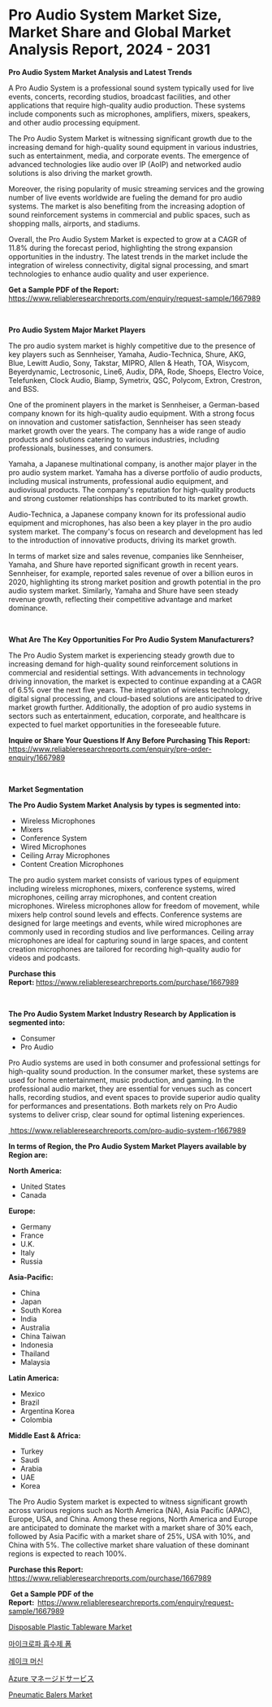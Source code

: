 <p><h1>Pro Audio System Market Size, Market Share and Global Market Analysis Report, 2024 - 2031</h1></p><p><strong>Pro Audio System Market Analysis and Latest Trends</strong></p>
<p><p>A Pro Audio System is a professional sound system typically used for live events, concerts, recording studios, broadcast facilities, and other applications that require high-quality audio production. These systems include components such as microphones, amplifiers, mixers, speakers, and other audio processing equipment.</p><p>The Pro Audio System Market is witnessing significant growth due to the increasing demand for high-quality sound equipment in various industries, such as entertainment, media, and corporate events. The emergence of advanced technologies like audio over IP (AoIP) and networked audio solutions is also driving the market growth.</p><p>Moreover, the rising popularity of music streaming services and the growing number of live events worldwide are fueling the demand for pro audio systems. The market is also benefiting from the increasing adoption of sound reinforcement systems in commercial and public spaces, such as shopping malls, airports, and stadiums.</p><p>Overall, the Pro Audio System Market is expected to grow at a CAGR of 11.8% during the forecast period, highlighting the strong expansion opportunities in the industry. The latest trends in the market include the integration of wireless connectivity, digital signal processing, and smart technologies to enhance audio quality and user experience.</p></p>
<p><strong>Get a Sample PDF of the Report:&nbsp;</strong> <a href="https://www.reliableresearchreports.com/enquiry/request-sample/1667989">https://www.reliableresearchreports.com/enquiry/request-sample/1667989</a></p>
<p>&nbsp;</p>
<p><strong>Pro Audio System Major Market Players</strong></p>
<p><p>The pro audio system market is highly competitive due to the presence of key players such as Sennheiser, Yamaha, Audio-Technica, Shure, AKG, Blue, Lewitt Audio, Sony, Takstar, MIPRO, Allen & Heath, TOA, Wisycom, Beyerdynamic, Lectrosonic, Line6, Audix, DPA, Rode, Shoeps, Electro Voice, Telefunken, Clock Audio, Biamp, Symetrix, QSC, Polycom, Extron, Crestron, and BSS.</p><p>One of the prominent players in the market is Sennheiser, a German-based company known for its high-quality audio equipment. With a strong focus on innovation and customer satisfaction, Sennheiser has seen steady market growth over the years. The company has a wide range of audio products and solutions catering to various industries, including professionals, businesses, and consumers.</p><p>Yamaha, a Japanese multinational company, is another major player in the pro audio system market. Yamaha has a diverse portfolio of audio products, including musical instruments, professional audio equipment, and audiovisual products. The company's reputation for high-quality products and strong customer relationships has contributed to its market growth.</p><p>Audio-Technica, a Japanese company known for its professional audio equipment and microphones, has also been a key player in the pro audio system market. The company's focus on research and development has led to the introduction of innovative products, driving its market growth.</p><p>In terms of market size and sales revenue, companies like Sennheiser, Yamaha, and Shure have reported significant growth in recent years. Sennheiser, for example, reported sales revenue of over a billion euros in 2020, highlighting its strong market position and growth potential in the pro audio system market. Similarly, Yamaha and Shure have seen steady revenue growth, reflecting their competitive advantage and market dominance.</p></p>
<p>&nbsp;</p>
<p><strong>What Are The Key Opportunities For Pro Audio System Manufacturers?</strong></p>
<p><p>The Pro Audio System market is experiencing steady growth due to increasing demand for high-quality sound reinforcement solutions in commercial and residential settings. With advancements in technology driving innovation, the market is expected to continue expanding at a CAGR of 6.5% over the next five years. The integration of wireless technology, digital signal processing, and cloud-based solutions are anticipated to drive market growth further. Additionally, the adoption of pro audio systems in sectors such as entertainment, education, corporate, and healthcare is expected to fuel market opportunities in the foreseeable future.</p></p>
<p><strong>Inquire or Share Your Questions If Any Before Purchasing This Report:</strong> <a href="https://www.reliableresearchreports.com/enquiry/pre-order-enquiry/1667989">https://www.reliableresearchreports.com/enquiry/pre-order-enquiry/1667989</a></p>
<p>&nbsp;</p>
<p><strong>Market Segmentation</strong></p>
<p><strong>The Pro Audio System Market Analysis by types is segmented into:</strong></p>
<p><ul><li>Wireless Microphones</li><li>Mixers</li><li>Conference System</li><li>Wired Microphones</li><li>Ceiling Array Microphones</li><li>Content Creation Microphones</li></ul></p>
<p><p>The pro audio system market consists of various types of equipment including wireless microphones, mixers, conference systems, wired microphones, ceiling array microphones, and content creation microphones. Wireless microphones allow for freedom of movement, while mixers help control sound levels and effects. Conference systems are designed for large meetings and events, while wired microphones are commonly used in recording studios and live performances. Ceiling array microphones are ideal for capturing sound in large spaces, and content creation microphones are tailored for recording high-quality audio for videos and podcasts.</p></p>
<p><strong>Purchase this Report:&nbsp;</strong><a href="https://www.reliableresearchreports.com/purchase/1667989">https://www.reliableresearchreports.com/purchase/1667989</a></p>
<p>&nbsp;</p>
<p><strong>The Pro Audio System Market Industry Research by Application is segmented into:</strong></p>
<p><ul><li>Consumer</li><li>Pro Audio</li></ul></p>
<p><p>Pro Audio systems are used in both consumer and professional settings for high-quality sound production. In the consumer market, these systems are used for home entertainment, music production, and gaming. In the professional audio market, they are essential for venues such as concert halls, recording studios, and event spaces to provide superior audio quality for performances and presentations. Both markets rely on Pro Audio systems to deliver crisp, clear sound for optimal listening experiences.</p></p>
<p><a href="https://www.reliableresearchreports.com/pro-audio-system-r1667989">&nbsp;https://www.reliableresearchreports.com/pro-audio-system-r1667989</a></p>
<p><strong>In terms of Region, the Pro Audio System Market Players available by Region are:</strong></p>
<p>
    <p> <strong> North America: </strong>
        <ul>
            <li>United States</li>
            <li>Canada</li>
        </ul>
        </p> 
    <p> <strong> Europe: </strong>
        <ul>
            <li>Germany</li>
            <li>France</li>
            <li>U.K.</li>
            <li>Italy</li>
            <li>Russia</li>
        </ul>
        </p> 
    <p> <strong> Asia-Pacific: </strong>
        <ul>
            <li>China</li>
            <li>Japan</li>
            <li>South Korea</li>
            <li>India</li>
            <li>Australia</li>
            <li>China Taiwan</li>
            <li>Indonesia</li>
            <li>Thailand</li>
            <li>Malaysia</li>
        </ul>
        </p> 
    <p> <strong> Latin America: </strong>
        <ul>
            <li>Mexico</li>
            <li>Brazil</li>
            <li>Argentina Korea</li>
            <li>Colombia</li>
        </ul>
        </p> 
    <p> <strong> Middle East & Africa: </strong>
        <ul>
            <li>Turkey</li>
            <li>Saudi</li>
            <li>Arabia</li>
            <li>UAE</li>
            <li>Korea</li>
        </ul>
    </p>
    </p>
<p><p>The Pro Audio System market is expected to witness significant growth across various regions such as North America (NA), Asia Pacific (APAC), Europe, USA, and China. Among these regions, North America and Europe are anticipated to dominate the market with a market share of 30% each, followed by Asia Pacific with a market share of 25%, USA with 10%, and China with 5%. The collective market share valuation of these dominant regions is expected to reach 100%.</p></p>
<p><strong>Purchase this Report: </strong><a href="https://www.reliableresearchreports.com/purchase/1667989">https://www.reliableresearchreports.com/purchase/1667989</a></p>
<p>&nbsp;<strong>Get a Sample PDF of the Report:&nbsp;&nbsp;</strong><a href="https://www.reliableresearchreports.com/enquiry/request-sample/1667989">https://www.reliableresearchreports.com/enquiry/request-sample/1667989</a></p>
<p><strong></strong></p>
<p><p><a href="https://github.com/juancolorado15/Market-Research-Report-List-2/blob/main/disposable-plastic-tableware-market.md">Disposable Plastic Tableware Market</a></p><p><a href="https://medium.com/@dayanarunolfsdottir/%EC%A0%84%EC%9E%90%ED%8C%8C-%ED%9D%A1%EC%88%98-%ED%8F%BC-%EC%8B%9C%EC%9E%A5%EC%9D%80-%EC%8B%9C%EC%9E%A5-%EC%A0%90%EC%9C%A0%EC%9C%A8-%EA%B7%9C%EB%AA%A8-%EB%B0%8F-2031%EB%85%84%EA%B9%8C%EC%A7%80-%EC%98%88%EC%83%81%EB%90%9C-%EC%98%88%EC%B8%A1%EC%97%90-%EC%B4%88%EC%A0%90%EC%9D%84-%EB%A7%9E%EC%B6%A5%EB%8B%88%EB%8B%A4-97978bcbb0b7">마이크로파 흡수제 폼</a></p><p><a href="https://medium.com/@elod.85/rake-machine-%EC%8B%9C%EC%9E%A5-%EA%B7%9C%EB%AA%A8-%EB%B0%8F-%EC%8B%9C%EC%9E%A5-%EB%8F%99%ED%96%A5-%EC%99%84%EC%A0%84-%EC%82%B0%EC%97%85-%EA%B0%9C%EC%9A%94-2024%EB%85%84%EB%B6%80%ED%84%B0-2031%EB%85%84%EA%B9%8C%EC%A7%80-ed8f1ea82ef9">레이크 머신</a></p><p><a href="https://github.com/EmoryYundt1935/Market-Research-Report-List-1/blob/main/716283753468.md">Azure マネージドサービス</a></p><p><a href="https://www.linkedin.com/pulse/pneumatic-balers-market-size-trends-complete-industry-overview-rz12f">Pneumatic Balers Market</a></p></p>